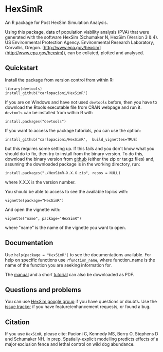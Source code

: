 # HexSimR
An R package for Post HexSim Simulation Analysis.  

Using this package, data of population viability analysis (PVA) that were generated with the software HexSim (Schumaker N, HexSim (Version 3 & 4). US Environmental Protection Agency. Environmental Research Laboratory, Corvallis, Oregon. [http://www.epa.gov/hexsim](http://www.epa.gov/hexsim)), can be collated, plotted and analysed.

## Quickstart
Install the package from version control from within R:
```
library(devtools)
install_github("carlopacioni/HexSimR")
```
If you are on Windows and have not used `devtools` before, then you have to download the Rtools executable file from CRAN webpage and run it. `devtools` can be installed from within R with 
```
install.packages("devtools")
```
If you want to access the package tutorials, you can use the option:
```
install_github("carlopacioni/HexSimR",  build_vignettes=TRUE)
```
but this requires some setting up. If this fails and you don't know what you should do to fix, then try to install from the binary version. To do this, download the binary version from [github](https://github.com/carlopacioni/HexSimR/releases) (either the zip or tar.gz files) and, assuming the downloaded package is in the working directory, run:
```
install.packages("./HexSimR-X.X.X.zip", repos = NULL)
```
where X.X.X is the version number. 

You should be able to access to see the available topics with:
```
vignette(package="HexSimR")
```
And open the vignette with:
```
vignette("name", package="HexSimR")
```
where "name" is the name of the vignette you want to open.


## Documentation
Use `help(package = "HexSimR")` to see the documentations available. For help on specific functions use `?function_name`, where function_name is the name of the function you are seeking information for.


The [manual](https://www.researchgate.net/publication/306884751_HexSimR_manual?ev=prf_pub) and a short [tutorial](https://www.researchgate.net/publication/306911593_HexSimR_tutorial) can also be downloaded as PDF.


## Questions and problems
You can use [HexSim google group](https://groups.google.com/forum/m/#!forum/hexsim) if you have questions or doubts. Use the [issue tracker](https://github.com/carlopacioni/HexSimR/issues) if you have feature/enhancement requests, or found a bug.

## Citation
If you use `HexSimR`, please cite:
Pacioni C, Kennedy MS, Berry O, Stephens D and Schumaker NH. In prep. Spatially-explicit modelling predicts effects of a major exclusion fence and lethal control on wild dog abundance.